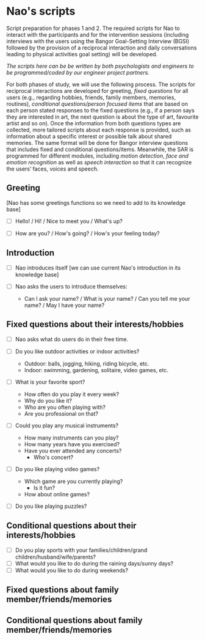 # Nao's scripts

Script preparation for phases 1 and 2. The required scripts for Nao to interact with the participants and for the intervention sessions (including interviews with  the users using the Bangor Goal-Setting Interview (BGSI) followed by the provision of a reciprocal interaction and daily conversations leading to physical activities goal setting) will be developed. 

*The scripts here can be be written by both psychologists and engineers to be programmed/coded by our engineer project partners.*

For both phases of study, we will use the following process. The scripts for reciprocal interactions are developed for greeting, *fixed questions* for all users (e.g., regarding hobbies, friends, family members, memories, routines), *conditional questions/person focused items* that are based on each person stated responses to the fixed questions (e.g., if a person says they are interested in art, the next question is about the type of art, favourite artist and so on). Once the information from both questions types are collected, more tailored scripts about each response is provided, such as information about a specific interest or possible talk about shared memories. The same format will be done for Bangor interview questions that includes fixed and conditional questions/items. Meanwhile, the SAR is programmed for different modules, including *motion detection*, *face and emotion recognition* as well as *speech interaction* so that it can recognize the users’ faces, voices and speech. 

## **Greeting** 
[Nao has some greetings functions so we need to add to its knowledge base]
- [ ] Hello! / Hi! / Nice to meet you / What's up?

- [ ] How are you? / How's going? / How's your feeling today?

 
    
## **Introduction**
- [ ] Nao introduces itself [we can use current Nao's introduction in its knowledge base] 
  
- [ ] Nao asks the users to introduce themselves: 
  - Can I ask your name? / What is your name? / Can you tell me your name? / May I have your name?
  
## **Fixed questions about their interests/hobbies**
- [ ] Nao asks what do users do in their free time.
- [ ] Do you like outdoor activities or indoor activities?
  - Outdoor: balls, jogging, hiking, riding bicycle, etc.
  - Indoor: swimming, gardening, solitaire, video games, etc.
- [ ] What is your favorite sport?
  - How often do you play it every week?
  - Why do you like it?
  - Who are you often playing with?
  - Are you professional on that?
- [ ] Could you play any musical instruments?
  - How many instruments can you play?
  - How many years have you exercised?
  - Have you ever attended any concerts?
    - Who's concert?
- [ ] Do you like playing video games?
  - Which game are you currently playing?
    - Is it fun?
  - How about online games?
- [ ] Do you like playing puzzles?


## **Conditional questions about their interests/hobbies**
- [ ] Do you play sports with your families/children/grand children/husband/wife/parents?
- [ ] What would you like to do during the raining days/sunny days?
- [ ] What would you like to do during weekends?

## Fixed questions about family member/friends/memories


## **Conditional questions about family member/friends/memories**

